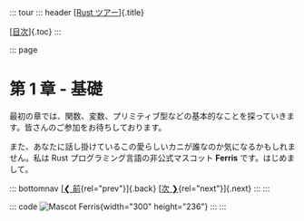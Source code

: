 ::: tour
::: header
[[Rust ツアー](00_ja.html)]{.title}

[[目次](TOC_ja.html)]{.toc}
:::

::: page
# 第 1 章 - 基礎

最初の章では、関数、変数、プリミティブ型などの基本的なことを探っていきます。皆さんのご参加をお待ちしております。

また、あなたに話し掛けているこの愛らしいカニが誰なのか気になるかもしれません。私は
Rust プログラミング言語の非公式マスコット **Ferris**
です。はじめまして。

::: bottomnav
[[❮ 前](00_ja.html){rel="prev"}]{.back} [[次
❯](02_ja.html){rel="next"}]{.next}
:::
:::

::: code
![Mascot Ferris](/ferris_lofi.png){width="300" height="236"}
:::
:::
